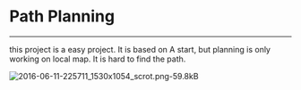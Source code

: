 # Path Planning


---

this project is a easy project. It is based on A start, but planning is only working on local map. It is hard to find the path.

![2016-06-11-225711_1530x1054_scrot.png-59.8kB][1]


  [1]: http://static.zybuluo.com/lancelot-vim/89wdhn0beu3oh1zxqcqv4yje/2016-06-11-225711_1530x1054_scrot.png
